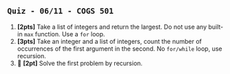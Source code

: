 `Quiz - 06/11 - COGS 501`
-------------------------
1. **[2pts]** Take a list of integers and return the largest. Do not use any built-in `max`
   function. Use a `for` loop.
1. **[3pts]** Take an integer and a list of integers, count the number of
   occurrences of the first argument in the second. No `for/while` loop, use recursion.
1. 🤑 **[2pt]** Solve the first problem by recursion.
